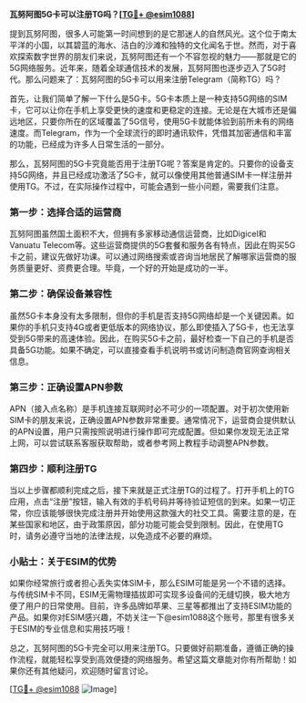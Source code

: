 **瓦努阿图5G卡可以注册TG吗？[[TG💪+ @esim1088](https://t.me/s/esim1088)]**

提到瓦努阿图，很多人可能第一时间想到的是它那迷人的自然风光。这个位于南太平洋的小国，以其碧蓝的海水、洁白的沙滩和独特的文化闻名于世。然而，对于喜欢探索数字世界的朋友们来说，瓦努阿图还有一个不容忽视的魅力——那就是它的5G网络服务。近年来，随着全球通信技术的发展，瓦努阿图也逐步迈入了5G时代。那么问题来了：瓦努阿图的5G卡可以用来注册Telegram（简称TG）吗？

首先，让我们简单了解一下什么是5G卡。5G卡本质上是一种支持5G网络的SIM卡，它可以让你在手机上享受更快的速度和更稳定的连接。无论是在大城市还是偏远地区，只要你所在的区域覆盖了5G信号，使用5G卡就能体验到前所未有的网络速度。而Telegram，作为一个全球流行的即时通讯软件，凭借其加密通信和丰富的功能，已经成为许多人日常生活的一部分。

那么，瓦努阿图的5G卡究竟能否用于注册TG呢？答案是肯定的。只要你的设备支持5G网络，并且已经成功激活了5G卡，就可以像使用其他普通SIM卡一样注册并使用TG。不过，在实际操作过程中，可能会遇到一些小问题，需要我们注意。

### 第一步：选择合适的运营商

瓦努阿图虽然国土面积不大，但拥有多家移动通信运营商，比如Digicel和Vanuatu Telecom等。这些运营商提供的5G套餐和服务各有特点，因此在购买5G卡之前，建议先做好功课。可以通过网络搜索或咨询当地居民了解哪家运营商的服务质量更好、资费更合理。毕竟，一个好的开始是成功的一半。

### 第二步：确保设备兼容性

虽然5G卡本身没有太多限制，但你的手机是否支持5G网络却是一个关键因素。如果你的手机只支持4G或者更低版本的网络协议，那么即使插入了5G卡，也无法享受到5G带来的高速体验。因此，在购买5G卡之前，最好检查一下自己的手机是否具备5G功能。如果不确定，可以直接查看手机说明书或访问制造商官网查询相关信息。

### 第三步：正确设置APN参数

APN（接入点名称）是手机连接互联网时必不可少的一项配置。对于初次使用新SIM卡的朋友来说，正确设置APN参数非常重要。通常情况下，运营商会提供默认的APN设置，用户只需按照说明进行操作即可完成配置。但如果你发现无法正常上网，可以尝试联系客服获取帮助，或者参考网上教程手动调整APN参数。

### 第四步：顺利注册TG

当以上步骤都顺利完成之后，接下来就是正式注册TG的过程了。打开手机上的TG应用，点击“注册”按钮，输入有效的手机号码并等待验证短信的到来。如果一切正常，你应该能够很快完成注册并开始使用这款强大的社交工具。需要注意的是，在某些国家和地区，由于政策原因，部分功能可能会受到限制。因此，在使用TG时，请务必遵守当地的法律法规，以免造成不必要的麻烦。

### 小贴士：关于ESIM的优势

如果你经常旅行或者担心丢失实体SIM卡，那么ESIM可能是另一个不错的选择。与传统SIM卡不同，ESIM无需物理插拔即可实现多设备间的无缝切换，极大地方便了用户的日常使用。目前，许多品牌如苹果、三星等都推出了支持ESIM功能的产品。如果你对ESIM感兴趣，不妨关注一下@esim1088这个账号，那里有很多关于ESIM的专业信息和实用技巧哦！

总之，瓦努阿图的5G卡完全可以用来注册TG。只要做好前期准备，遵循正确的操作流程，就能轻松享受到高效便捷的网络服务。希望这篇文章能对你有所帮助！如果你还有其他疑问，欢迎随时留言讨论。

[[TG💪+ @esim1088](https://t.me/s/esim1088) ![Image](https://i.postimg.cc/4NQfJmqS/Snipaste-2025-05-13-00-14-12.png)]